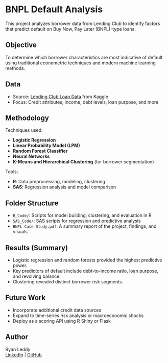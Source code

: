 # BNPL Default Analysis

This project analyzes borrower data from Lending Club to identify factors that predict default on Buy Now, Pay Later (BNPL)-type loans.

## Objective

To determine which borrower characteristics are most indicative of default using traditional econometric techniques and modern machine learning methods.

## Data

- Source: [Lending Club Loan Data](https://www.kaggle.com/datasets/wordsforthewise/lending-club) from Kaggle
- Focus: Credit attributes, income, debt levels, loan purpose, and more

## Methodology

Techniques used:
- **Logistic Regression**
- **Linear Probability Model (LPM)**
- **Random Forest Classifier**
- **Neural Networks**
- **K-Means and Hierarchical Clustering** (for borrower segmentation)

Tools:
- **R**: Data preprocessing, modeling, clustering
- **SAS**: Regression analysis and model comparison

## Folder Structure

- `R_Code/`: Scripts for model building, clustering, and evaluation in R
- `SAS_Code/`: SAS scripts for regression and predictive analysis
- `BNPL Case Study.pdf`: A summary report of the project, findings, and visuals

## Results (Summary)

- Logistic regression and random forests provided the highest predictive power.
- Key predictors of default include debt-to-income ratio, loan purpose, and revolving balance.
- Clustering revealed distinct borrower risk segments.

## Future Work

- Incorporate additional credit data sources
- Expand to time-series risk analysis or macroeconomic shocks
- Deploy as a scoring API using R Shiny or Flask

## Author

Ryan Leddy  
[LinkedIn](https://www.linkedin.com/in/ryanleddy) | [GitHub](https://github.com/ryanleddy)
